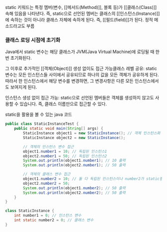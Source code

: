 
static 키워드는 특정 멤버(변수, [[메서드(Method)]], 블록 등)가 [[클래스(Class)]] 속해 있음을 나타낸다. 즉, static으로 선언된 멤버는 클래스의 [[인스턴스(Instance)]]에 속하는 것이 아니라 클래스 자체에 속하게 된다.
즉, [[필드(field)]]가 된다.
정적 메소드라고도 부름

### 클래스 로딩 시점에 초기화

Java에서 static 변수는 해당 클래스가 JVM(Java Virtual Machine)에 로딩될 때 한 번 초기화된다. 

그 이후로 추가적인 [[객체(Object)]] 생성 없이도 접근 가능클래스 레벨 공유: static 변수는 모든 인스턴스들 사이에서 공유되므로 하나의 값을 모든 객체가 공유하게 된다. 따라서 한 인스턴스에서 해당 변수를 변경하면, 그 변경사항은 다른 모든 인스턴스에서도 보여지게 된다.

인스턴스 생성 없이 접근 가능: static으로 선언된 멤버들은 객체를 생성하지 않고도 사용할 수 있습니다. 즉, 클래스 이름만으로 접근할 수 있다.

static을 활용을 볼 수 있는 java 코드
```java
public class StaticInstanceTest {
    public static void main(String[] args) {
        StaticInstance object1 = new StaticInstance(); // 객체 인스턴스화
        StaticInstance object2 = new StaticInstance();

        // 객체의 인스턴스 변수 접근
        object1.number1 = 10; // 독립된 인스턴스1
        object2.number1 = 50; // 독립된 인스턴스2
        System.out.println(object1.number1); // 10 출력
        System.out.println(object2.number1); // 50 출력

        // 객체의 클래스 변수 접근
        object1.number2 = 10; // 둘 다 독립된 인스턴스이나 number2가 static필드 이므로 공유
        object2.number2 = 50;
        System.out.println(object1.number2); // 50 출력
        System.out.println(object2.number2); // 50 출력
    }
}

class StaticInstance {
	int number1 = 0; // 인스턴스 변수
	int static number2 = 0; // 클래스 변수
}
```